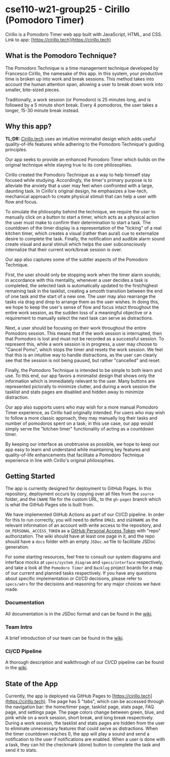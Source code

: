 # cse110-w21-group25 - Cirillo (Pomodoro Timer)

Cirillo is a Pomodoro Timer web app built with JavaScript, HTML, and CSS. Link to app: [https://cirillo.tech](https://cirillo.tech)

## What is the Pomodoro Technique?

The Pomodoro Technique is a time management technique developed by Francesco Cirillo, the namesake of this app. In this system, your productive time is broken up into work and break sessions. This method takes into account the human attention span, allowing a user to break down work into smaller, bite-sized pieces.

Traditionally, a work session (or Pomodoro) is 25 minutes long, and is followed by a 5 minute short break. Every 4 pomodoros, the user takes a longer, 15-30 minute break instead.

## Why this app?

**TL;DR:** [Cirillo.tech](https://cirillo.tech) uses an intuitive minimalist design which adds useful quality-of-life features while adhering to the Pomodoro Technique's guiding principles.

Our app seeks to provide an enhanced Pomodoro Timer which builds on the original technique while staying true to its core philosophies.

Cirillo created the Pomodoro Technique as a way to help himself stay focused while studying. Accordingly, the timer's primary purpose is to alleviate the anxiety that a user may feel when confronted with a large, daunting task.
In Cirillo's original design, he emphasizes a low-tech, mechanical approach to create physical stimuli that can help a user with flow and focus.

To simulate the philosophy behind the technique, we require the user to manually click on a button to start a timer, which acts as a physical action the user must make to confirm their determination to start a task.
The countdown of the timer display is a representation of the "ticking" of a real kitchen timer, which creates a visual (rather than aural) cue to externalize desire to complete the task.
Finally, the notification and audible alarm sound create visual and aural stimuli which helps the user subconsciously internalize that their current work/break session is over.

Our app also captures some of the subtler aspects of the Pomodoro Technique.

First, the user should only be stopping work when the timer alarm sounds; in accordance with this mentality, whenever a user decides a task is completed, the selected task is automatically updated to the first/highest remaining task in the tasklist, creating a smooth transition between the end of one task and the start of a new one.
The user may also rearrange the tasks via drag and drop to arrange them as the user wishes.
In doing this, we hope to keep the user's sense of flow and focus intact throughout the entire work session, as the sudden loss of a meaningful objective or a requirement to manually select the next task can serve as distractions.

Next, a user should be focusing on their work throughout the entire Pomodoro session. This means that if the work session is interrupted, then that Pomodoro is lost and must not be recorded as a successful session.
To represent this, while a work session is in progress, a user may choose to "Cancel Pomo", which stops the timer and resets the work session. We feel that this is an intuitive way to handle distractions, as the user can clearly see that the session is not being paused, but rather "cancelled" and reset.

Finally, the Pomodoro Technique is intended to be simple to both learn and use. To this end, our app favors a minimalist design that shows only the information which is immediately relevant to the user. Many buttons are represented pictorally to minimize clutter, and during a work session the tasklist and stats pages are disabled and hidden away to minimize distraction.

Our app also supports users who may wish for a more manual Pomodoro Timer experience, as Cirillo had originally intended. For users who may wish to follow a more classic approach, they may manually log their tasks and number of pomodoros spent on a task; in this use case, our app would simply serve the "kitchen timer" functionality of acting as a countdown timer.

By keeping our interface as unobtrusive as possible, we hope to keep our app easy to learn and understand while maintaining key features and quality-of-life enhancements that facilitate a Pomodoro Technique experience in line with Cirillo's original philosophies.

## Getting Started

The app is currently designed for deployment to GitHub Pages. In this repository, deployment occurs by copying over all files from the `source` folder, and the `CNAME` file for the custom URL, to the `gh-pages` branch which is what the GitHub Pages site is built from.

We have implemented GitHub Actions as part of our CI/CD pipeline.
In order for this to run correctly, you will need to define `EMAIL` and `USERNAME` as the relevant information of an account with write access to the repository, and `GH_PERSONAL_ACCESS_TOKEN` as a [GitHub Personal Access Token](https://docs.github.com/en/github/authenticating-to-github/creating-a-personal-access-token) with "repo" authorization.
The wiki should have at least one page in it, and the repo should have a `docs` folder with an empty `JSDoc.md` file to facilitate JSDoc generation.

For some starting resources, feel free to consult our system diagrams and interface mocks at `specs/system_diagram` and `specs/interface` respectively, and take a look at the `Pomodoro Timer` and `Backlog` project boards for a map of our current and planned tasks respectively.
If you have any questions about specific implementation or CI/CD decisions, please refer to `specs/adrs` for the decisions and reasoning for any major choices we have made.

### Documentation
All documentation is in the JSDoc format and can be found in the [wiki](https://github.com/esong165/cse110-w21-group25/wiki/JSDoc).

### Team Intro
A brief introduction of our team can be found in the [wiki](https://github.com/esong165/cse110-w21-group25/wiki/GET-BIG-GET-HUGE).

### CI/CD Pipeline
A thorough description and walkthrough of our CI/CD pipeline can be found in the [wiki](https://github.com/esong165/cse110-w21-group25/wiki/Final-Pipeline).

## State of the App

Currently, the app is deployed via GitHub Pages to [https://cirillo.tech](https://cirillo.tech). The page has 5 "tabs", which can be accessed through the navigation bar: the home/timer page, tasklist page, stats page, FAQ page, and settings page.
The page colors change between green, blue, and pink while on a work session, short break, and long break respectively.
During a work session, the tasklist and stats pages are hidden from the user to eliminate unnecessary features that could serve as distractions.
When the timer countdown reaches 0, the app will play a sound and send a notification to the user if notifications are enabled.
When a user is done with a task, they can hit the checkmark (done) button to complete the task and send it to stats.
